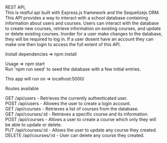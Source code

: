 REST API,\
This is restful api built with Express.js framework and the Sequelizejs ORM. This API provides a way to interact with a school database containing information 
about users and courses. Users can interact with the database to create new courses, retrieve information on existing courses, and update or delete existing courses.
Inorder for a user make changes to the database, they will be required to log in. If a user dosent have an account they can make one then login to access the full extent of this API.

Install dependencies => npm install

Usage => npm start\
Run 'npm run seed' to seed the database with a few initial entries.

This app will run on => localhost:5000/

Routes available 

GET /api/users - Retrieves the currently authenticated user.\
POST /api/users - Allowes the user to create a login account.\
GET /api/courses - Retrieves a list of courses from the database.\
GET /api/courses/:id - Retrieves a specific course and its information.\
POST /api/courses - Allows a user to create a course which only they will be able to update or delete.\
PUT /api/courses/:id - Allows the user to update any course they created.\
DELETE /api/courses/:id - User can delete any course they created.
